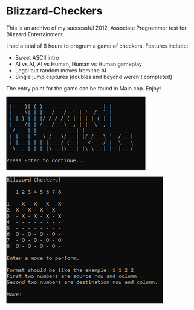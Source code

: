 # Blizzard-Checkers
This is an archive of my successful 2012, Associate Programmer test for Blizzard Entertainment.

I had a total of 6 hours to program a game of checkers. Features include:

* Sweet ASCII intro
* AI vs AI, AI vs Human, Human vs Human gameplay
* Legal but random moves from the AI
* Single jump captures (doubles and beyond weren't completed)

The entry point for the game can be found in Main.cpp. Enjoy!

![Image](https://github.com/cgikoray/Blizzard-Checkers/blob/main/Checkers/Images/Intro.PNG)

![Image](https://github.com/cgikoray/Blizzard-Checkers/blob/main/Checkers/Images/Begin.PNG)

